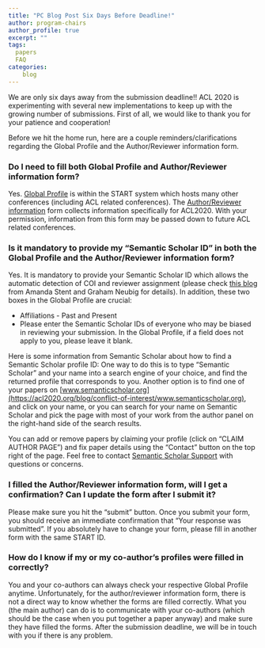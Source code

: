 ```yaml
---
title: "PC Blog Post Six Days Before Deadline!"
author: program-chairs
author_profile: true
excerpt: ""
tags:
  papers
  FAQ
categories:
    blog
---
```


We are only six days away from the submission deadline!!  ACL 2020 is experimenting with several new implementations to keep up with the growing number of submissions. First of all,  we would like to thank you for your patience and cooperation!

Before we hit the home run, here are a couple reminders/clarifications regarding the Global Profile and the Author/Reviewer information form. 

### Do I need to fill both Global Profile and Author/Reviewer information form?

Yes. [Global Profile](https://www.softconf.com/acl2020/papers/user/) is within the START system which hosts many other conferences (including ACL related conferences). The [Author/Reviewer information](https://forms.office.com/Pages/ResponsePage.aspx?id=9028kaqAQ0OMdrEjlJf7WV1_1tZ1K-JCmL49YyhKe89UQTczV0xMNVhZSzhaWjVaNzJIS0U2MzNXUy4u) form collects information specifically for ACL2020. With your permission, information from this form may be passed down to future ACL related conferences. 

### Is it mandatory to provide my “Semantic Scholar ID”  in both the Global Profile and the Author/Reviewer information form? 

Yes. It is mandatory to provide your Semantic Scholar ID which allows the automatic detection of COI and reviewer assignment (please check [this blog](https://acl2020.org/blog/conflict-of-interest/) from Amanda Stent and Graham Neubig for details). In addition, these two boxes in the Global Profile are crucial:
- Affiliations - Past and Present
- Please enter the Semantic Scholar IDs of everyone who may be biased in reviewing your submission.
In the Global Profile, if a field does not apply to you, please leave it blank. 

Here is some information from Semantic Scholar about how to find a Semantic Scholar profile ID: One way to do this is to type “Semantic Scholar” and your name into a search engine of your choice, and find the returned profile that corresponds to you. Another option is to find one of your papers on [www.semanticscholar.org](https://acl2020.org/blog/conflict-of-interest/www.semanticscholar.org), and click on your name, or you can search for your name on Semantic Scholar and pick the page with most of your work from the author panel on the right-hand side of the search results.

You can add or remove papers by claiming your profile (click on “CLAIM AUTHOR PAGE”) and fix paper details using the “Contact” button on the top right of the page. Feel free to contact [Semantic Scholar Support](mailto:feedback@semanticscholar.org) with questions or concerns.

### I filled the Author/Reviewer information form, will I get a confirmation? Can I update the form after I submit it? 

Please make sure you hit the “submit” button. Once you submit your form, you should receive an immediate confirmation that “Your response was submitted”. If you absolutely have to change your form, please fill in another form with the same START ID.

### How do I know if my or my co-author’s profiles were filled in correctly?

You and your co-authors can always check your respective Global Profile anytime. Unfortunately, for the author/reviewer information form, there is not a direct way to know whether the forms are filled correctly. What you (the main author) can do is to communicate with your co-authors (which should be the case when you put together a paper anyway) and make sure they have filled the forms. After the submission deadline, we will be in touch with you if there is any problem. 
